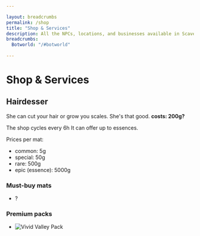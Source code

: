 ```yaml
---

layout: breadcrumbs
permalink: /shop
title: "Shop & Services"
description: All the NPCs, locations, and businesses available in Scavenger's Landing - Everything there is to know about it on the Botworld Community Wiki!
breadcrumbs:
  Botworld: "/#botworld"
  
---
```


# Shop & Services


<div markdown="1" class=" ghcms ghcms-main">

## Hairdesser

She can cut your hair or grow you scales. She's that good. **costs: 200g?**



The shop cycles every 6h
It can offer up to essences.

Prices per mat:

- common: 5g
- special: 50g
- rare: 500g
- epic (essence): 5000g

### Must-buy mats

- ?

### Premium packs

- ![Vivid Valley Pack](https://cdn.discordapp.com/attachments/918419557792776202/922974996110917642/1640124324682.png)


</div>
